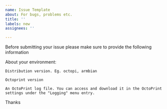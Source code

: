```yaml
---
name: Issue Template
about: For bugs, problems etc.
title: ''
labels: new
assignees: ''

---
```


Before submitting your issue please make sure to provide the following information

About your environment:

    Distribution version. Eg. octopi, armbian

    Octoprint version

    An OctoPrint log file. You can access and download it in the OctoPrint settings under the "Logging" menu entry.

Thanks
